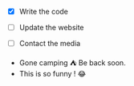 <!-- Task list -->

- [x] Write the code
- [ ] Update the website
- [ ] Contact the media


<!-- Emoji -->

- Gone camping :tent: Be back soon.
- This is so funny ! :joy: